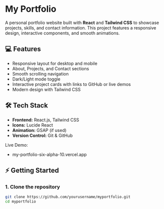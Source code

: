 # My Portfolio

A personal portfolio website built with **React** and **Tailwind CSS** to showcase projects, skills, and contact information. This project features a responsive design, interactive components, and smooth animations.

## 💻 Features

- Responsive layout for desktop and mobile
- About, Projects, and Contact sections
- Smooth scrolling navigation
- Dark/Light mode toggle
- Interactive project cards with links to GitHub or live demos
- Modern design with Tailwind CSS

## 🛠️ Tech Stack

- **Frontend:** React.js, Tailwind CSS  
- **Icons:** Lucide React  
- **Animation:** GSAP (if used)  
- **Version Control:** Git & GitHub
  

Live Demo:
- my-portfolio-six-alpha-10.vercel.app



## ⚡ Getting Started

### 1. Clone the repository
```bash
git clone https://github.com/yourusername/myportfolio.git
cd myportfolio





